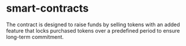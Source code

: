 # smart-contracts
The contract is designed to raise funds by selling tokens with an added feature that locks purchased tokens over a predefined period to ensure long-term commitment.
